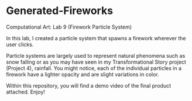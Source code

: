# Generated-Fireworks
Computational Art: Lab 9 (Firework Particle System)

In this lab, I created a particle system that spawns a firework wherever the user clicks.

Particle systems are largely used to represent natural phenomena 
such as snow falling or as you may have seen in my Transformational Story project (Project 4), rainfall.
You might notice, each of the individual particles in a firework  have a lighter opacity and are slight variations in color.

Within this repository, you will find a demo video of the final product attached. Enjoy!
